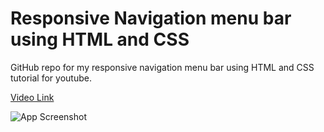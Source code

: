 
# Responsive Navigation menu bar using HTML and CSS

GitHub repo for my responsive navigation menu bar using HTML and CSS tutorial for youtube.



 [Video Link](https://youtu.be/JY3OYoyqelg)



![App Screenshot](https://via.placeholder.com/468x300?text=App+Screenshot+Here)

